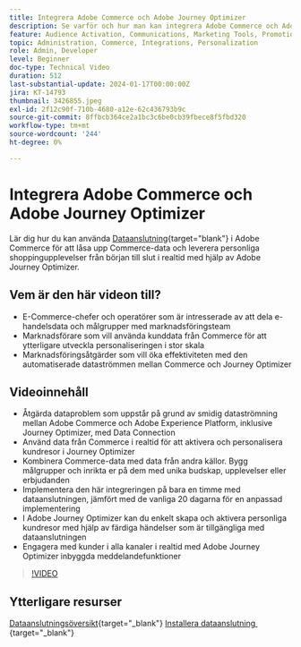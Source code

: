 ```yaml
---
title: Integrera Adobe Commerce och Adobe Journey Optimizer
description: Se varför och hur man kan integrera Adobe Commerce och Adobe Journey Optimizer.
feature: Audience Activation, Communications, Marketing Tools, Promotions/Events
topic: Administration, Commerce, Integrations, Personalization
role: Admin, Developer
level: Beginner
doc-type: Technical Video
duration: 512
last-substantial-update: 2024-01-17T00:00:00Z
jira: KT-14793
thumbnail: 3426855.jpeg
exl-id: 2f12c90f-710b-4680-a12e-62c436793b9c
source-git-commit: 8ffbcb364ce2a1bc3c6be0cb39fbece8f5fbd320
workflow-type: tm+mt
source-wordcount: '244'
ht-degree: 0%

---
```


# Integrera Adobe Commerce och Adobe Journey Optimizer

Lär dig hur du kan använda [Dataanslutning](https://experienceleague.adobe.com/docs/commerce-merchant-services/data-connection/overview.html?lang=sv-SE){target="blank"} i Adobe Commerce för att låsa upp Commerce-data och leverera personliga shoppingupplevelser från början till slut i realtid med hjälp av Adobe Journey Optimizer.

## Vem är den här videon till?

- E-Commerce-chefer och operatörer som är intresserade av att dela e-handelsdata och målgrupper med marknadsföringsteam
- Marknadsförare som vill använda kunddata från Commerce för att ytterligare utveckla personaliseringen i stor skala
- Marknadsföringsåtgärder som vill öka effektiviteten med den automatiserade dataströmmen mellan Commerce och Journey Optimizer

## Videoinnehåll

- Åtgärda dataproblem som uppstår på grund av smidig dataströmning mellan Adobe Commerce och Adobe Experience Platform, inklusive Journey Optimizer, med Data Connection
- Använd data från Commerce i realtid för att aktivera och personalisera kundresor i Journey Optimizer
- Kombinera Commerce-data med data från andra källor. Bygg målgrupper och inrikta er på dem med unika budskap, upplevelser eller erbjudanden
- Implementera den här integreringen på bara en timme med dataanslutningen, jämfört med de vanliga 20 dagarna för en anpassad implementering
- I Adobe Journey Optimizer kan du enkelt skapa och aktivera personliga kundresor med hjälp av färdiga händelser som är tillgängliga med dataanslutningen
- Engagera med kunder i alla kanaler i realtid med Adobe Journey Optimizer inbyggda meddelandefunktioner

>[!VIDEO](https://video.tv.adobe.com/v/3452470/?learn=on&captions=swe)

## Ytterligare resurser

[Dataanslutningsöversikt](https://experienceleague.adobe.com/docs/commerce-merchant-services/data-connection/overview.html?lang=sv-SE){target="_blank"}
[Installera dataanslutning &#x200B;](https://experienceleague.adobe.com/docs/commerce-merchant-services/data-connection/fundamentals/install.html?lang=sv-SE){target="_blank"}
